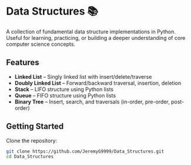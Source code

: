 # Data Structures 📚

A collection of fundamental data structure implementations in Python. 
Useful for learning, practicing, or building a deeper understanding of core computer science concepts.

## Features

- **Linked List** – Singly linked list with insert/delete/traverse
- **Doubly Linked List** – Forward/backward traversal, insertion, deletion
- **Stack** – LIFO structure using Python lists
- **Queue** – FIFO structure using Python lists
- **Binary Tree** – Insert, search, and traversals (in-order, pre-order, post-order)

## Getting Started

Clone the repository:

```bash
git clone https://github.com/JeremyG9999/Data_Structures.git
cd Data_Structures

